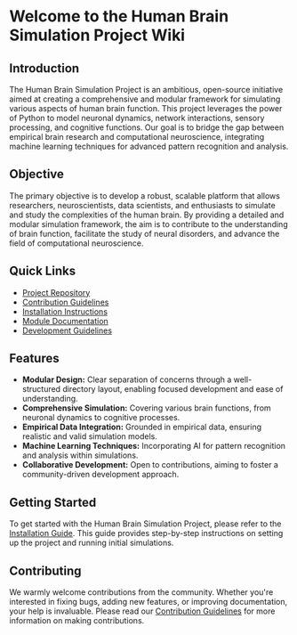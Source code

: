 # Welcome to the Human Brain Simulation Project Wiki

## Introduction

The Human Brain Simulation Project is an ambitious, open-source initiative aimed at creating a comprehensive and modular framework for simulating various aspects of human brain function. This project leverages the power of Python to model neuronal dynamics, network interactions, sensory processing, and cognitive functions. Our goal is to bridge the gap between empirical brain research and computational neuroscience, integrating machine learning techniques for advanced pattern recognition and analysis.

## Objective

The primary objective is to develop a robust, scalable platform that allows researchers, neuroscientists, data scientists, and enthusiasts to simulate and study the complexities of the human brain. By providing a detailed and modular simulation framework, the aim is to contribute to the understanding of brain function, facilitate the study of neural disorders, and advance the field of computational neuroscience.

## Quick Links

- [Project Repository](https://github.com/renatokuipers/Human-Brain-Project)
- [Contribution Guidelines](https://github.com/renatokuipers/Human-Brain-Project/wiki/Contribution-Guidelines)
- [Installation Instructions](https://github.com/renatokuipers/Human-Brain-Project/wiki/Installation-Instructions)
- [Module Documentation](#)
- [Development Guidelines](https://github.com/renatokuipers/Human-Brain-Project/wiki/Development-Guidelines)

## Features

- **Modular Design:** Clear separation of concerns through a well-structured directory layout, enabling focused development and ease of understanding.
- **Comprehensive Simulation:** Covering various brain functions, from neuronal dynamics to cognitive processes.
- **Empirical Data Integration:** Grounded in empirical data, ensuring realistic and valid simulation models.
- **Machine Learning Techniques:** Incorporating AI for pattern recognition and analysis within simulations.
- **Collaborative Development:** Open to contributions, aiming to foster a community-driven development approach.

## Getting Started

To get started with the Human Brain Simulation Project, please refer to the [Installation Guide](https://github.com/renatokuipers/Human-Brain-Project/wiki/Installation-Instructions). This guide provides step-by-step instructions on setting up the project and running initial simulations.

## Contributing

We warmly welcome contributions from the community. Whether you're interested in fixing bugs, adding new features, or improving documentation, your help is invaluable. Please read our [Contribution Guidelines](https://github.com/renatokuipers/Human-Brain-Project/wiki/Contribution-Guidelines) for more information on making contributions.
